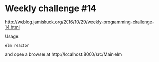 Weekly challenge #14
====================

http://weblog.jamisbuck.org/2016/10/29/weekly-programming-challenge-14.html

Usage:
    
    elm reactor
    
and open a browser at http://localhost:8000/src/Main.elm
